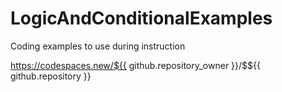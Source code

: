 # LogicAndConditionalExamples
Coding examples to use during instruction 

https://codespaces.new/${{ github.repository_owner }}/$${{ github.repository }}
